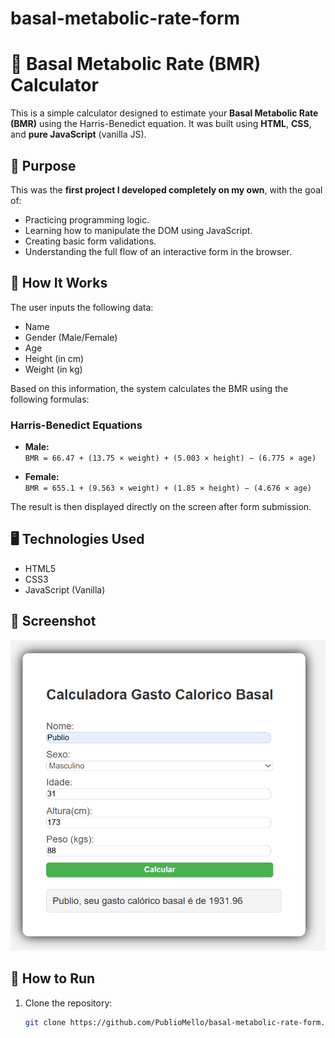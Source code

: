# basal-metabolic-rate-form

# 🧮 Basal Metabolic Rate (BMR) Calculator

This is a simple calculator designed to estimate your **Basal Metabolic Rate (BMR)** using the Harris-Benedict equation. It was built using **HTML**, **CSS**, and **pure JavaScript** (vanilla JS).

## 🎯 Purpose

This was the **first project I developed completely on my own**, with the goal of:

- Practicing programming logic.
- Learning how to manipulate the DOM using JavaScript.
- Creating basic form validations.
- Understanding the full flow of an interactive form in the browser.

## 🧠 How It Works

The user inputs the following data:

- Name
- Gender (Male/Female)
- Age
- Height (in cm)
- Weight (in kg)

Based on this information, the system calculates the BMR using the following formulas:

### Harris-Benedict Equations

- **Male:**  
  `BMR = 66.47 + (13.75 × weight) + (5.003 × height) − (6.775 × age)`

- **Female:**  
  `BMR = 655.1 + (9.563 × weight) + (1.85 × height) − (4.676 × age)`

The result is then displayed directly on the screen after form submission.

## 🖥️ Technologies Used

- HTML5
- CSS3
- JavaScript (Vanilla)

## 📸 Screenshot

![alt text](image-1.png)

## 🚀 How to Run

1. Clone the repository:
   ```bash
   git clone https://github.com/PublioMello/basal-metabolic-rate-form.git
   ```
